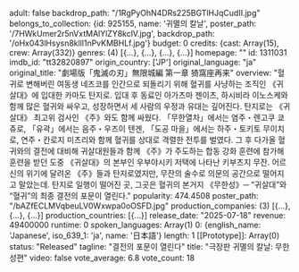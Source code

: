 adult: false
backdrop_path: "/1RgPyOhN4DRs225BGTlHJqCudII.jpg"
belongs_to_collection: 
{id: 925155, name: '귀멸의 칼날', poster_path: '/7HWkUmer2r5nVxtMAlYlZY8kclV.jpg', backdrop_path: '/oHx043lHsysn8klll1nPvKMBHLf.jpg'}
budget: 0
credits: {cast: Array(15), crew: Array(332)}
genres: (4) [{…}, {…}, {…}, {…}]
homepage: ""
id: 1311031
imdb_id: "tt32820897"
origin_country: ['JP']
original_language: "ja"
original_title: "劇場版「鬼滅の刃」無限城編 第一章 猗窩座再来"
overview: 
    "혈귀로 변해버린 여동생 네즈코를 인간으로 되돌리기 위해 혈귀를 사냥하는 조직인 《귀살대》에 입대한 카마도 탄지로. 입대 후 동료인 아가츠마 젠이츠, 하시비라 이노스케와 함께 많은 혈귀와 싸우고, 성장하면서 세 사람의 우정과 유대는 깊어진다. 탄지로는 《귀살대》 최고위 검사인 《주》와도 함께 싸웠다. 「무한열차」에서는 염주・렌고쿠 쿄쥬로, 「유곽」에서는 음주・우즈이 텐겐, 「도공 마을」에서는 하주・토키토 무이치로, 연주・칸로지 미츠리와 함께 혈귀를 상대로 격렬한 전투를 벌였다. 그 후 다가올 혈귀와의 결전에 대비해 귀살대원들과 함께 《주》가 주도하는 합동 강화 훈련에 참가해 훈련을 받던 도중 《귀살대》의 본부인 우부야시키 저택에 나타난 키부츠지 무잔. 어르신의 위기에 달려온 《주》들과 탄지로였지만, 무잔의 술수로 의문의 공간으로 떨어지고 말았는데. 탄지로 일행이 떨어진 곳, 그곳은 혈귀의 본거지 《무한성》─ “귀살대”와 “혈귀”의 최종 결전의 포문이 열린다."
popularity: 474.4508
poster_path: "/bAZfECLMVqbeuLV0Wxwpa0oOSFD.jpg"
production_companies: (3) [{…}, {…}, {…}]
production_countries: [{…}]
release_date: "2025-07-18"
revenue: 49400000
runtime: 0
spoken_languages: Array(1)
0: {english_name: 'Japanese', iso_639_1: 'ja', name: '日本語'}
length: 1
[[Prototype]]: Array(0)
status: "Released"
tagline: "결전의 포문이 열린다"
title: "극장판 귀멸의 칼날: 무한성편"
video: false
vote_average: 6.8
vote_count: 18